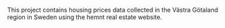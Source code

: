 This project contains housing prices data collected in the Västra Götaland region in Sweden using the hemnt real estate website.